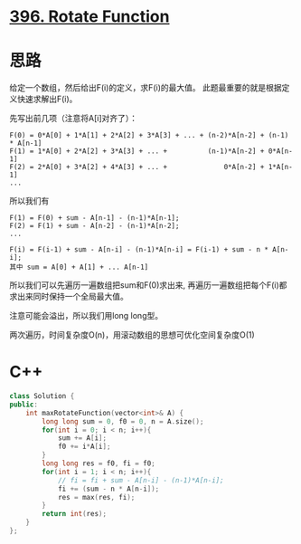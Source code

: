 # [396. Rotate Function](https://leetcode.com/problems/rotate-function/)

# 思路

给定一个数组，然后给出F(i)的定义，求F(i)的最大值。
此题最重要的就是根据定义快速求解出F(i)。

先写出前几项（注意将A[i]对齐了）：
``` 
F(0) = 0*A[0] + 1*A[1] + 2*A[2] + 3*A[3] + ... + (n-2)*A[n-2] + (n-1) * A[n-1]
F(1) = 1*A[0] + 2*A[2] + 3*A[3] + ... +          (n-1)*A[n-2] + 0*A[n-1]    
F(2) = 2*A[0] + 3*A[2] + 4*A[3] + ... +              0*A[n-2] + 1*A[n-1]
...
```

所以我们有
```
F(1) = F(0) + sum - A[n-1] - (n-1)*A[n-1];
F(2) = F(1) + sum - A[n-2] - (n-1)*A[n-2];
...

F(i) = F(i-1) + sum - A[n-i] - (n-1)*A[n-i] = F(i-1) + sum - n * A[n-i];
其中 sum = A[0] + A[1] + ... A[n-1]
```

所以我们可以先遍历一遍数组把sum和F(0)求出来, 再遍历一遍数组把每个F(i)都求出来同时保持一个全局最大值。

注意可能会溢出，所以我们用long long型。

两次遍历，时间复杂度O(n)，用滚动数组的思想可优化空间复杂度O(1)

# C++
``` C++
class Solution {
public:
    int maxRotateFunction(vector<int>& A) {
        long long sum = 0, f0 = 0, n = A.size();
        for(int i = 0; i < n; i++){
            sum += A[i];
            f0 += i*A[i];
        }
        long long res = f0, fi = f0;
        for(int i = 1; i < n; i++){
            // fi = fi + sum - A[n-i] - (n-1)*A[n-i];
            fi += (sum - n * A[n-i]);
            res = max(res, fi);
        }
        return int(res);
    }
};
```